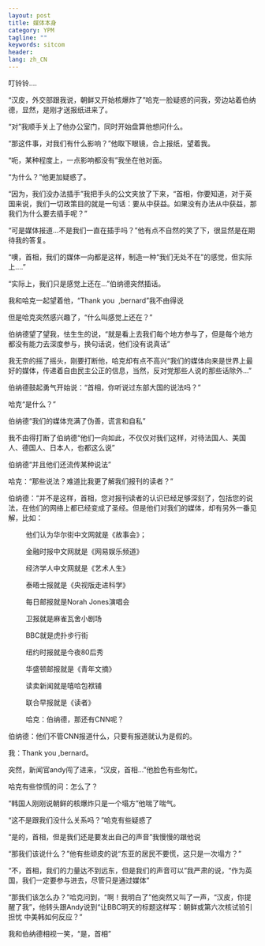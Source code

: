 ```yaml
---
layout: post
title: 媒体本身
category: YPM 
tagline: ""
keywords: sitcom
header:
lang: zh_CN 
---
```



<p>叮铃铃....</p>

<p>“汉皮，外交部跟我说，朝鲜又开始核爆炸了”哈克一脸疑惑的问我，旁边站着伯纳德，显然，是刚才送报纸进来了。</p>

<p>“对”我顺手关上了他办公室门，同时开始盘算他想问什么。</p>

<p>“那这件事，对我们有什么影响？”他取下眼镜，合上报纸，望着我。</p>

<p>“呃，某种程度上，一点影响都没有”我坐在他对面。</p>

<p>“为什么？”他更加疑惑了。</p>

<p>“因为，我们没办法插手”我把手头的公文夹放了下来，“首相，你要知道，对于英国来说，我们一切政策目的就是一句话：要从中获益。如果没有办法从中获益，那我们为什么要去插手呢？”</p>

<p>“可是媒体报道...不是我们一直在插手吗？”他有点不自然的笑了下，很显然是在期待我的答复。</p>

<p>“噢，首相，我们的媒体一向都是这样，制造一种“我们无处不在”的感觉，但实际上....”</p>

<p>“实际上，我们只是感觉上还在...”伯纳德突然插话。</p>

<p>我和哈克一起望着他，“Thank you &nbsp;,bernard”我不由得说</p>

<p>但是哈克突然感兴趣了，“什么叫感觉上还在？”</p>

<p>伯纳德望了望我，怯生生的说，“就是看上去我们每个地方参与了，但是每个地方都没有能力去深度参与，换句话说，他们没有说真话”</p>

<p>我无奈的摇了摇头，刚要打断他，哈克却有点不高兴“我们的媒体向来是世界上最好的媒体，传递着自由民主公正的信息，当然，反对党那些人说的那些话除外...”</p>

<p>伯纳德鼓起勇气开始说：“首相，你听说过东部大国的说法吗？”</p>

<p>哈克“是什么？”</p>

<p>伯纳德“我们的媒体充满了伪善，谎言和自私”</p>

<p>我不由得打断了伯纳德“他们一向如此，不仅仅对我们这样，对待法国人、美国人、德国人、日本人，也都这么说”</p>

<p>伯纳德“并且他们还流传某种说法”</p>

<p>哈克：“那些说法？难道比我更了解我们报刊的读者？”</p>

<p>伯纳德：“并不是这样，首相，您对报刊读者的认识已经足够深刻了，包括您的说法，在他们的网络上都已经变成了圣经。但是他们对我们的媒体，却有另外一番见解，比如：</p>

<p>&nbsp; &nbsp; &nbsp; &nbsp; &nbsp;他们认为华尔街中文网就是《故事会》；</p>

<p>&nbsp; &nbsp; &nbsp; &nbsp; &nbsp;金融时报中文网就是《网易娱乐频道》</p>

<p>&nbsp; &nbsp; &nbsp; &nbsp; &nbsp;经济学人中文网就是《艺术人生》</p>

<p>&nbsp; &nbsp; &nbsp; &nbsp; &nbsp;泰晤士报就是《央视版走进科学》</p>

<p>&nbsp; &nbsp; &nbsp; &nbsp; &nbsp;每日邮报就是Norah Jones演唱会</p>

<p>&nbsp; &nbsp; &nbsp; &nbsp; &nbsp;卫报就是麻雀瓦舍小剧场</p>

<p>&nbsp; &nbsp; &nbsp; &nbsp; &nbsp;BBC就是虎扑步行街</p>

<p>&nbsp; &nbsp; &nbsp; &nbsp; &nbsp;纽约时报就是今夜80后秀</p>

<p>&nbsp; &nbsp; &nbsp; &nbsp; &nbsp;华盛顿邮报就是《青年文摘》</p>

<p>&nbsp; &nbsp; &nbsp; &nbsp; &nbsp;读卖新闻就是嘻哈包袱铺</p>

<p>&nbsp; &nbsp; &nbsp; &nbsp; &nbsp;联合早报就是《读者》</p>

<p>&nbsp; &nbsp; &nbsp; &nbsp; &nbsp;哈克：伯纳德，那还有CNN呢？</p>

<p>伯纳德：他们不管CNN报道什么，只要有报道就认为是假的。</p>

<p>我：Thank you ,bernard。</p>

<p>突然，新闻官andy闯了进来，“汉皮，首相...”他脸色有些匆忙。</p>

<p>哈克有些惊慌的问：怎么了？</p>

<p>“韩国人刚刚说朝鲜的核爆炸只是一个塌方”他喘了喘气。</p>

<p>“这不是跟我们没什么关系吗？”哈克有些疑惑了</p>

<p>“是的，首相，但是我们还是要发出自己的声音”我慢慢的跟他说</p>

<p>“那我们该说什么？”他有些顽皮的说“东亚的居民不要慌，这只是一次塌方？”</p>

<p>“不，首相，我们的力量达不到远东，但是我们的声音可以”我严肃的说，“作为英国，我们一定要参与进去，尽管只是通过媒体”</p>

<p>“那我们该怎么办？”哈克问到，“啊！我明白了”他突然又叫了一声，“汉皮，你提醒了我”，他转头跟Andy说到“让BBC明天的标题这样写：朝鲜或第六次核试验引担忧 中美韩如何反应？”</p>

<p>我和伯纳德相视一笑，“是，首相”</p>

